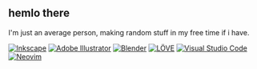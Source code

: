 ## hemlo there

I'm just an average person, making random stuff in my free time if i have.

<a href="https://inkscape.org/"><img src="https://img.shields.io/badge/Inkscape-000000?style=for-the-badge&logo=Inkscape&logoColor=white" alt="Inkscape"></a>
<a href="https://en.m.wikipedia.org/wiki/Adobe_Illustrator"><img src="https://img.shields.io/badge/Adobe%20Illustrator-FF9A00?style=for-the-badge&logo=adobe%20illustrator&logoColor=white" alt="Adobe Illustrator"></a>
<a href=https://www.blender.org/><img src="https://img.shields.io/badge/blender-%23F5792A.svg?style=for-the-badge&logo=blender&logoColor=white" alt="Blender"></a>
<a href=https://love2d.org/><img src="https://img.shields.io/badge/LÖVE-ffffff?style=for-the-badge&color=e74999" alt="LÖVE"></a>
<a href=https://code.visualstudio.com/><img src="https://img.shields.io/badge/Visual_Studio_Code-0078D4?style=for-the-badge&logo=visual%20studio%20code&logoColor=white" alt="Visual Studio Code"></a>
<a href=https://neovim.io/><img src="https://img.shields.io/badge/NeoVim-%2357A143.svg?&style=for-the-badge&logo=neovim&logoColor=white" alt="Neovim"></a>
